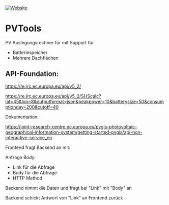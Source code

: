[![Website](https://img.shields.io/website?up_message=online&url=https%3A%2F%2Fpvtools.sektorsonne.de%2F)](https://pvtools.sektorsonne.de)

# PVTools
PV Auslegungsrechner für mit Support für
- Batteriespeicher
- Mehrere Dachflächen

## API-Foundation:
https://re.jrc.ec.europa.eu/api/v5_2/

https://re.jrc.ec.europa.eu/api/v5_2/SHScalc?lat=45&lon=8&outputformat=json&peakpower=10&batterysize=50&consumptionday=200&cutoff=40

Dokumentation:

https://joint-research-centre.ec.europa.eu/pvgis-photovoltaic-geographical-information-system/getting-started-pvgis/api-non-interactive-service_en

Frontend fragt Backend an mit:

Anfrage Body:
- Link für die Abfrage
- Body für die Abfrage
- HTTP Method


Backend nimmt die Daten und fragt bei "Link" mit "Body" an

Backend schickt Antwort von "Link" an Frontend zurück

